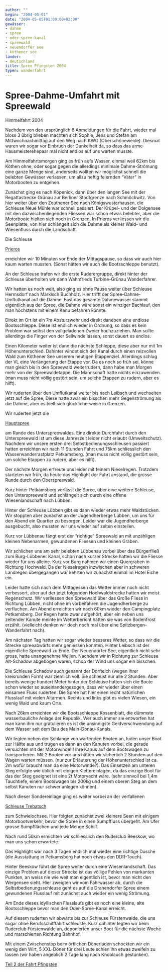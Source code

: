 ```yaml
---
author: ""
begin: "2004-05-01"
date: "2004-05-05T01:00:00+02:00"
gewässer:
- dahme
- spree
- oder-spree-kanal
- spreewald
- neuendorfer see
- köthener see
länder: 
- deutschland
title: Spree Pfingsten 2004
typen: wanderfahrt
---
```




# Spree-Dahme-Umfahrt mit Spreewald


Himmelfahrt 2004

Nachdem von den ursprünglich 6 Anmeldungen für die Fahrt, wieder mal bloss 3 übrig blieben machten sich Sophie, Jens und Stefan am Mittwochnachmittag auf den Weg nach KWO (Oberschöneweide). Diesmal waren wir sogar vor Einbruch der Dunkelheit da, so dass das arme Hausmeisterehepaar mal nicht endlos auf uns warten musste.

Am Himmelfahrtsmorgen ging es früh aufs Wasser, einmal weil 62km bis Köthen ohne, oder sogar gegen die allerdings minimale Dahme-Strömung eine ganze Menge sind, anderseits wollten wir möglichst schnell die belebten Gewässer verlassen, um allzu heftig feiernden “Väter” in Motorbooten zu entgehen.

Zunächst ging es nach Köpenick, dann über den langen See mit der Regattastrecke Grünau zur Berliner Stadtgrenze nach Schmöckwitz. Von hier weiter über den Zeuthener See nach Königswusterhausen, die Schleuse Neue Mühle war schnell passiert. Der Krüpel- und der Dolgensee mit den dazwischenliegenden Fliessen war schon etwas belebter, aber die Motorboote hielten sich noch in Grenzen. In Prieros verliessen wir die Seenplatte, von hier schlängelt sich die Dahme als kleiner Wald- und Wiesenfluss durch die Landschaft.

Die Schleuse

[Prieros](/berichte/2004/prieros)

erreichten wir 10 Minuten vor Ende der Mittagspause, so dass wir auch hier kaum warten mussten. (Sonst hätten wir auch die Bootsschleppe benutzt).

An der Schleuse trafen wir die erste Ruderergruppe, direkt hinter der Schleuse überholten wir dann Wahnfrieds Turbine-Grünau Wanderfahrer.

Wir hatten es noch weit, also ging es ohne Pause weiter über Schleuse Hermsdorf nach Märkisch Buchholz. Hier trifft der Spree-Dahme-Umflutkanal auf die Dahme. Fast das gesamte Dahmewasser stammt eigentlich aus der Spree, die Dahme wäre sonst ein winziger Bachlauf, den man höchstens mit einem Kanu befahren könnte.

Direkt im Ort ist ein 7m Absturzwehr und direkt daneben eine endlose Bootsschleppe. Diese ist endlich wieder in Ordnung, so dass es kein Problem war selbst den vollgeladenen Zweier hochzuziehen. Man sollte allerdings die Finger von der Seilwinde lassen, sonst dauert es endlos.

Einen Kilometer weiter ist dann die nächste Schleppe, diese aber nur mit 1m Höhenunterschied. Dahinter windet sich der Kanal durch einen reizvollen Wald zum Köthener See unserem heutigen Etappenziel. Allerdings schlug der VL eine Verlängerung der Etappe vor. Da es noch so früh sei, könne man gleich bis in den Spreewald weiterrudern, dann habe man Morgen mehr von der Spreewaldetappe. Die Mannschaft hatte nichts einzuwenden. (man muss nicht völlig gestört sein, um solche Etappen zu rudern, aber es hilft).

Wir ruderten über den Umflutkanal weiter bis nach Leibsch und wechselten jetzt auf die Spree, Diese hatte zwar ein bisschen mehr Gegenströmung als die Dahme, aber es hielt sich glücklicherweise in Grenzen.

Wir ruderten jetzt die

[Hauptspree](/berichte/2004/petkamsberg)

am Rande des Unterspreewaldes. Eine direkte Durchfahrt durch den Unterspreewald ist um diese Jahreszeit leider nicht erlaubt (Umweltschutz). Nachdem wir unsere ersten drei Selbstbedienungsschleusen passiert hatten erreichten wir nach 11 Stunden Fahrt und 75km schliesslich den Wasserwanderrastplatz Petkamsberg. (man muss nicht völlig gestört sein, um solche Etappen zu rudern, aber es hilft).

Der nächste Morgen erfreute uns leider mit feinem Nieselregen. Trotzdem starteten wir früh, da heute das Highlight der Fahrt anstand, die grosse Runde durch den Oberspreewald.

Kurz hinter Petkamsberg verlässt die Spree, über eine weitere Schleuse, den Unterspreewald und schlängelt sich durch eine offene Wiesenlandschaft nach Lübben.

Hinter der Schleuse Lübben gibt es dann wieder etwas mehr Waldstücken. Wir stoppten aber zunächst an der Jugendherberge Lübben, um uns für den Abend ein Quartier zu besorgen. Leider war die Jugendherberge ausgebucht, also mussten wir uns wieder auf zelten einstellen.

Kurz vor Lübbenau fängt erst der “richtige” Spreewald an mit unzähligen kleinen Nebenarmen, gewundenen Fliessen und kleinen Gräben.

Wir schlichen uns am sehr belebten Lübbenau vorbei über das Bürgerfließ zum Burg-Lübbener Kanal, schon nach kurzer Strecke hatten wir die Fliesse wieder für uns alleine. Kurz vor Burg nahmen wir einen Quergraben in Richtung Hochwald. Da der Nieselregen inzwischen aber in schweren Landregen übergegangen war kehrten wir zunächst einmal im Hotel Eiche ein.

Leider hatte sich nach dem Mittagessen das Wetter immer noch nicht verbessert, aber auf der jetzt folgenden Hochwaldstrecke hatten wir meist Regenschutz. Wir verliessen den Spreewald über das Große Fliess in Richtung Lübben, nicht ohne im vorbeifahren die Jugendherberge zu verfluchen. Am Abend erreichten wir nach 60km wieder den Campingplatz Petkamsberg. Der Regen hatte zwar aufgehört, aber ein neben uns zeltender Kanute meinte im Wetterbericht hätten sie was von Bodenfrost erzählt. (vielleicht denken wir doch noch mal über eine Spitzbergen-Wanderfahrt nach).

Am nächsten Tag hatten wir sogar wieder besseres Wetter, so dass wir die Strecke spreeabwärts mehr geniessen konnten. Hinter Leibsch ist der eigentliche Spreewald zu Ende. Der Neuendorfer See, eigentlich nicht sehr gross, hatte unangenehme Wellen. Nachdem wir in Richtung zur Schleuse Alt-Schadow abgebogen waren, schob der Wind uns sogar ein bisschen.

Die Schleuse Schadow auch genannt der Dorfteich (wegen ihrer kreisrunden Form) war ziemlich voll. Sie schleust nur alle 2 Stunden. Aber bereits wenige hundert Meter hinter der Schleuse hatten sich die Boote schon wieder so auseinandergezogen, dass wir wieder über einen einsamen Fluss ruderten. Die Spree hat hier einen recht natürlichen Flusslauf mit vielen Altarmen. Rechts und links gibt es vielen Wiesen, ein wenig Wald und kaum Orte.

Nach 26km erreichten wir die Bootsschleppe Kossenblatt, die dümmste wasserbauliche Anlage der Republik. Wer auch immer sie entworfen hat man kann ihm nur gratulieren es ist die unsinnigste Geldverschwendung auf dem Wasser seit dem Bau des Main-Donau-Kanals.

Wir legten neben der Schlange von wartenden Booten an, luden unser Boot zur Hälfte aus und trugen es dann an den Kanuten vorbei, die gerade versuchten mit der Motorwinde!!! ihre Kanus auf dem Bootswagen zu transportieren. Mit 2 Booten vor uns hätten wir sicherlich 2 Stunden auf den Wagen warten müssen. (nur zur Erläuterung der Höhenunterschied ist ca. 2m wofür braucht man da eine Motorwinde?). Das Einsetzen am unteren Steg erfolgte wie üblich mit einigen Klettereinlagen, da das einzige Boot für das der Steg geeignet ist eine 2t Motoryacht wäre. (sehr sinnvoll bei 1,4m Tauchtiefe, einem Bootswagen bis 200kg und einem oberen Steg an dem selbst Kanuten nur schwer anlegen können).

Nach dieser Sondereinlage ging es weiter vorbei an der verfallenen

[Schleuse Trebatsch](/berichte/2004/trebatsch)

zum Schwielochsee. Hier folgten zunächst zwei kleinere Seen mit einigem Motorbootverkehr, bevor die Spree in einen Sumpffluss übergeht. Am Ufer grosse Sumpfflächen und jede Menge Schilf.

Nach rund 50km erreichten wir schliesslich den Ruderclub Beeskow, wo man uns schon erwartete.

Das Highlight war nach 3 Tagen endlich mal wieder eine richtige Dusche (die Ausstattung in Petkamsberg hat noch etwas den DDR-Touch).

Hinter Beeskow führt die Spree weiter durch eine Wiesenlandschaft. Das einzige Problem auf dieser Strecke ist das völlige Fehlen von markanten Punkten, an weiss nie wie weit man eigentlich ist, bevor man nicht den Wergensee sieht. Hier zweigten wir vom Fahrwasser ab, durch die Selbstbedienungsschleuse geht es auf die Drahendorfer Spree einem gewundenen Flusslauf mit zunächst auch wieder ein wenig Strömung.

Am Ende dieses idyllischen Flusslaufs gibt es noch eine kleine, alte Bootsschleppe bevor man den Oder-Spree-Kanal erreicht.

Auf diesem ruderten wir abwärts bis zur Schleuse Fürstenwalde, die uns sogar ohne Berufsschifffahrt schleuste. Kurz dahinter legten wir beim Ruderclub Fürstenwalde an, deponierten unser Boot für die nächste Woche und marschierten Richtung Bahnhof.

Mit einem Zwischenstop beim örtlichen Dönerladen schockten wir ein wenig den Wirt, 5 XXL-Döner für drei Leute schien ihn etwas zweifeln zu lassen (wir haben angeblich 2 Tage lang nach Knoblauch gestunken).

[Teil 2 der Fahrt Pfingsten](/berichte/2004/pfingsten04)
